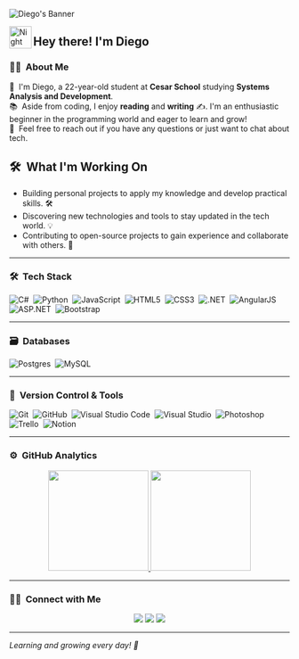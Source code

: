 ![Diego's Banner](https://via.placeholder.com/1200x400.png?text=Welcome+to+My+GitHub+Profile)

<img alt="Night Coding" src="./assets/Hand%20Wave.gif" width='40' align="left"/><h2 align="left">Hey there! I'm Diego</h2>

### 👨‍💻 &nbsp;About Me

🚀 &nbsp;I'm Diego, a 22-year-old student at **Cesar School** studying **Systems Analysis and Development**.  
📚 &nbsp;Aside from coding, I enjoy **reading** and **writing** ✍️. I'm an enthusiastic beginner in the programming world and eager to learn and grow!  
💬 &nbsp;Feel free to reach out if you have any questions or just want to chat about tech.  

## 🛠 &nbsp;What I'm Working On

- Building personal projects to apply my knowledge and develop practical skills. 🛠️  
- Discovering new technologies and tools to stay updated in the tech world. 💡  
- Contributing to open-source projects to gain experience and collaborate with others. 🤝  

---

### 🛠 &nbsp;Tech Stack

![C#](https://img.shields.io/badge/C%23-%23239120.svg?style=for-the-badge&logo=csharp&logoColor=white)&nbsp;
![Python](https://img.shields.io/badge/python-3670A0?style=for-the-badge&logo=python&logoColor=ffdd54)&nbsp;
![JavaScript](https://img.shields.io/badge/javascript-%23323330.svg?style=for-the-badge&logo=javascript&logoColor=%23F7DF1E)&nbsp;
![HTML5](https://img.shields.io/badge/html5-%23E34F26.svg?style=for-the-badge&logo=html5&logoColor=white)&nbsp;
![CSS3](https://img.shields.io/badge/css3-%231572B6.svg?style=for-the-badge&logo=css3&logoColor=white)&nbsp;
![.NET](https://img.shields.io/badge/.NET-%235C2D91.svg?style=for-the-badge&logo=.net&logoColor=white)&nbsp;
![AngularJS](https://img.shields.io/badge/AngularJS-%23E23237.svg?style=for-the-badge&logo=angular&logoColor=white)&nbsp;
![ASP.NET](https://img.shields.io/badge/ASP.NET-%23000000.svg?style=for-the-badge&logo=aspdotnet&logoColor=white)&nbsp;
![Bootstrap](https://img.shields.io/badge/bootstrap-%23563D7C.svg?style=for-the-badge&logo=bootstrap&logoColor=white)&nbsp;

---

### 🗃 &nbsp;Databases

![Postgres](https://img.shields.io/badge/postgres-%23316192.svg?style=for-the-badge&logo=postgresql&logoColor=white)&nbsp;
![MySQL](https://img.shields.io/badge/mysql-%234479A1.svg?style=for-the-badge&logo=mysql&logoColor=white)&nbsp;

---

### 🧰 &nbsp;Version Control & Tools

![Git](https://img.shields.io/badge/git-%23F05033.svg?style=for-the-badge&logo=git&logoColor=white)&nbsp;
![GitHub](https://img.shields.io/badge/github-%23121011.svg?style=for-the-badge&logo=github&logoColor=white)&nbsp;
![Visual Studio Code](https://img.shields.io/badge/Visual%20Studio%20Code-0078d7.svg?style=for-the-badge&logo=visual-studio-code&logoColor=white)&nbsp;
![Visual Studio](https://img.shields.io/badge/Visual%20Studio-%235C2D91.svg?style=for-the-badge&logo=visual-studio&logoColor=white)&nbsp;
![Photoshop](https://img.shields.io/badge/photoshop-%2331A8FF.svg?style=for-the-badge&logo=adobe-photoshop&logoColor=white)&nbsp;
![Trello](https://img.shields.io/badge/trello-%230047B3.svg?style=for-the-badge&logo=trello&logoColor=white)&nbsp;
![Notion](https://img.shields.io/badge/Notion-%23000000.svg?style=for-the-badge&logo=notion&logoColor=white)&nbsp;

---

### ⚙️ &nbsp;GitHub Analytics

<p align="center">
  <a href="https://github.com/elbedie">
    <img height="180em" src="https://github-readme-stats-eight-theta.vercel.app/api?username=elbedie&show_icons=true&theme=algolia&include_all_commits=true&count_private=true"/>
  </a>
  <a href="https://github.com/elbedie">
    <img height="180em" src="https://github-readme-stats-eight-theta.vercel.app/api/top-langs/?username=elbedie&layout=compact&langs_count=8&theme=algolia"/>
  </a>
</p>

---

### 🤝🏻 &nbsp;Connect with Me

<p align="center">
  <a href="https://www.linkedin.com/in/diego-david-600608199/"><img src="https://img.shields.io/badge/-Diego%20David%20-%230077B5?style=flat&logo=Linkedin&logoColor=white"/></a>
  <a href="https://www.instagram.com/elbedie"><img src="https://img.shields.io/badge/-Instagram-%23E4405F?style=flat&logo=Instagram&logoColor=white"/></a>
  <a href="mailto:diego.ddvid@gmail.com"><img src="https://img.shields.io/badge/-Gmail-%23D14836?style=flat&logo=Gmail&logoColor=white"/></a>
</p>


---

*Learning and growing every day! 💪*
